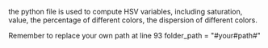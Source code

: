the python file is used to compute HSV variables, including saturation, value, the percentage of different colors, the dispersion of different colors.

Remember to replace your own path at line 93
folder_path = "#your#path#"
